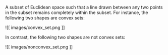 
A subset of Euclidean space such that a line drawn between any two points in the
subset remains completely within the subset. For instance, the following two
shapes are convex sets:


![[ images/convex_set.png ]]


In contrast, the following two shapes are not convex sets:


![[ images/nonconvex_set.png ]]


